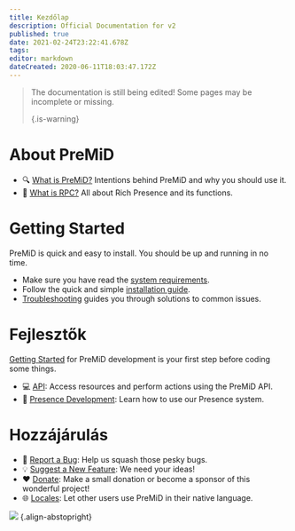 ```yaml
---
title: Kezdőlap
description: Official Documentation for v2
published: true
date: 2021-02-24T23:22:41.678Z
tags:
editor: markdown
dateCreated: 2020-06-11T18:03:47.172Z
---
```


> The documentation is still being edited! Some pages may be incomplete or missing. 
> 
> {.is-warning}

# About PreMiD
- :mag: [What is PreMiD?](/about) Intentions behind PreMiD and why you should use it.
- :link: [What is RPC?](https://discordapp.com/rich-presence) All about Rich Presence and its functions.

# Getting Started

PreMiD is quick and easy to install. You should be up and running in no time.

- Make sure you have read the [system requirements](/install/requirements).
- Follow the quick and simple [installation guide](/install).
- [Troubleshooting](/troubleshooting) guides you through solutions to common issues.

# Fejlesztők

[Getting Started](/dev) for PreMiD development is your first step before coding some things.

- :computer: [API](/dev/api): Access resources and perform actions using the PreMiD API.
- :wrench: [Presence Development](/dev/presence): Learn how to use our Presence system.

# Hozzájárulás
- :bug: [Report a Bug](https://github.com/PreMiD): Help us squash those pesky bugs.
- :bulb: [Suggest a New Feature](https://discord.premid.app/): We need your ideas!
- :heart: [Donate](https://www.patreon.com/Timeraa): Make a small donation or become a sponsor of this wonderful project!
- :globe_with_meridians: [Locales](https://translate.premid.app): Let other users use PreMiD in their native language.

![](https://beta.premid.app/img/logo.2b414dc2.gif) {.align-abstopright}